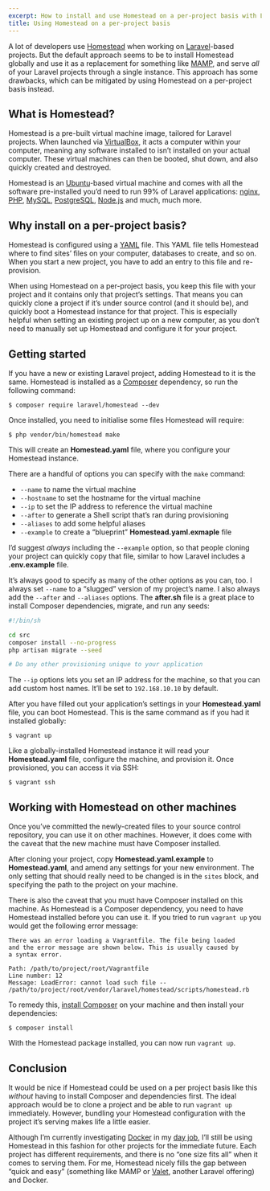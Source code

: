 ```yaml
---
excerpt: How to install and use Homestead on a per-project basis with Laravel applications.
title: Using Homestead on a per-project basis
---
```

A lot of developers use [Homestead](https://laravel.com/docs/master/homestead) when working on [Laravel](https://laravel.com/)-based projects.
But the default approach seems to be to install Homestead globally and use it as a replacement for something like [MAMP](https://www.mamp.info/), and serve _all_ of your Laravel projects through a single instance.
This approach has some drawbacks, which can be mitigated by using Homestead on a per-project basis instead.

## What is Homestead?
Homestead is a pre-built virtual machine image, tailored for Laravel projects.
When launched via [VirtualBox](http://www.virtualbox.org/), it acts a computer within your computer, meaning any software installed to isn’t installed on your actual computer.
These virtual machines can then be booted, shut down, and also quickly created and destroyed.

Homestead is an [Ubuntu](http://www.ubuntu.com/)-based virtual machine and comes with all the software pre-installed you’d need to run 99% of Laravel applications:
[nginx](https://www.nginx.com/), [PHP](http://www.php.net/), [MySQL](https://www.mysql.com/), [PostgreSQL](https://www.postgresql.org/), [Node.js](https://nodejs.org/) and much, much more.

## Why install on a per-project basis?
Homestead is configured using a [YAML](http://yaml.org/) file.
This YAML file tells Homestead where to find sites’ files on your computer, databases to create, and so on.
When you start a new project, you have to add an entry to this file and re-provision.

When using Homestead on a per-project basis, you keep this file with your project and it contains only that project’s settings.
That means you can quickly clone a project if it’s under source control (and it should be), and quickly boot a Homestead instance for that project.
This is especially helpful when setting an existing project up on a new computer, as you don’t need to manually set up Homestead and configure it for your project.

## Getting started
If you have a new or existing Laravel project, adding Homestead to it is the same.
Homestead is installed as a [Composer](https://getcomposer.org/) dependency, so run the following command:

```
$ composer require laravel/homestead --dev
```

Once installed, you need to initialise some files Homestead will require:

```
$ php vendor/bin/homestead make
```

This will create an **Homestead.yaml** file, where you configure your Homestead instance.

There are a handful of options you can specify with the `make` command:

* `--name` to name the virtual machine
* `--hostname` to set the hostname for the virtual machine
* `--ip` to set the IP address to reference the virtual machine
* `--after` to generate a Shell script that’s ran during provisioning
* `--aliases` to add some helpful aliases
* `--example` to create a “blueprint” **Homestead.yaml.exmaple** file

I’d suggest _always_ including the `--example` option, so that people cloning your project can quickly copy that file, similar to how Laravel includes a **.env.example** file.

It’s always good to specify as many of the other options as you can, too.
I always set `--name` to a “slugged” version of my project’s name.
I also always add the `--after` and `--aliases` options.
The **after.sh** file is a great place to install Composer dependencies, migrate, and run any seeds:

```bash
#!/bin/sh

cd src
composer install --no-progress
php artisan migrate --seed

# Do any other provisioning unique to your application
```

The `--ip` options lets you set an IP address for the machine, so that you can add custom host names.
It’ll be set to `192.168.10.10` by default.

After you have filled out your application’s settings in your **Homestead.yaml** file, you can boot Homestead.
This is the same command as if you had it installed globally:

```
$ vagrant up
```

Like a globally-installed Homestead instance it will read your **Homestead.yaml** file, configure the machine, and provision it.
Once provisioned, you can access it via SSH:

```
$ vagrant ssh
```

## Working with Homestead on other machines
Once you’ve committed the newly-created files to your source control repository, you can use it on other machines.
However, it does come with the caveat that the new machine must have Composer installed.

After cloning your project, copy **Homestead.yaml.example** to **Homestead.yaml**, and amend any settings for your new environment.
The only setting that should really need to be changed is in the `sites` block, and specifying the path to the project on your machine.

There is also the caveat that you must have Composer installed on this machine.
As Homestead is a Composer dependency, you need to have Homestead installed before you can use it.
If you tried to run `vagrant up` you would get the following error message:

```
There was an error loading a Vagrantfile. The file being loaded
and the error message are shown below. This is usually caused by
a syntax error.

Path: /path/to/project/root/Vagrantfile
Line number: 12
Message: LoadError: cannot load such file -- /path/to/project/root/vendor/laravel/homestead/scripts/homestead.rb
```

To remedy this, [install Composer](https://getcomposer.org/doc/00-intro.md) on your machine and then install your dependencies:

```
$ composer install
```

With the Homestead package installed, you can now run `vagrant up`.

## Conclusion
It would be nice if Homestead could be used on a per project basis like this _without_ having to install Composer and dependencies first.
The ideal approach would be to clone a project and be able to run `vagrant up` immediately.
However, bundling your Homestead configuration with the project it’s serving makes life a little easier.

Although I’m currently investigating [Docker](https://www.docker.com/) in my [day job](https://www.thelawsuperstore.co.uk/),
I’ll still be using Homestead in this fashion for other projects for the immediate future.
Each project has different requirements, and there is no “one size fits all” when it comes to serving them.
For me, Homestead nicely fills the gap between “quick and easy” (something like MAMP or [Valet](https://laravel.com/docs/master/valet), another Laravel offering) and Docker.
